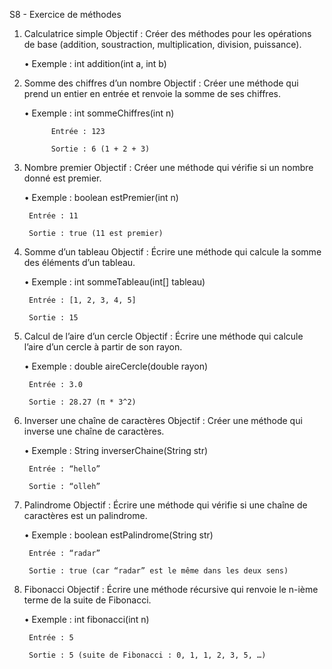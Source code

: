 S8 - Exercice de méthodes
1. Calculatrice simple
Objectif : Créer des méthodes pour les opérations de base (addition, soustraction, multiplication, division, puissance).

	•	Exemple : int addition(int a, int b)
 
2. Somme des chiffres d’un nombre
Objectif : Créer une méthode qui prend un entier en entrée et renvoie la somme de ses chiffres.

	•	Exemple : int sommeChiffres(int n)

	         Entrée : 123

	         Sortie : 6 (1 + 2 + 3)
 
3. Nombre premier
Objectif : Créer une méthode qui vérifie si un nombre donné est premier.

	•	Exemple : boolean estPremier(int n)

	 	Entrée : 11

	 	Sortie : true (11 est premier)
 
4. Somme d’un tableau
Objectif : Écrire une méthode qui calcule la somme des éléments d’un tableau.

	•	Exemple : int sommeTableau(int[] tableau)

	 	Entrée : [1, 2, 3, 4, 5]

	 	Sortie : 15
 
5. Calcul de l’aire d’un cercle
Objectif : Écrire une méthode qui calcule l’aire d’un cercle à partir de son rayon.

	•	Exemple : double aireCercle(double rayon)

	 	Entrée : 3.0

	 	Sortie : 28.27 (π * 3^2)
 
6. Inverser une chaîne de caractères
Objectif : Créer une méthode qui inverse une chaîne de caractères.

	•	Exemple : String inverserChaine(String str)

	 	Entrée : “hello”

	 	Sortie : “olleh”
 
7. Palindrome
Objectif : Écrire une méthode qui vérifie si une chaîne de caractères est un palindrome.

	•	Exemple : boolean estPalindrome(String str)

	 	Entrée : “radar”

	 	Sortie : true (car “radar” est le même dans les deux sens)
 
8. Fibonacci
Objectif : Écrire une méthode récursive qui renvoie le n-ième terme de la suite de Fibonacci.

	•	Exemple : int fibonacci(int n)

	 	Entrée : 5

	 	Sortie : 5 (suite de Fibonacci : 0, 1, 1, 2, 3, 5, …)
 